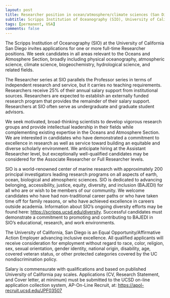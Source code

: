 ```yaml
---
layout: post
title: Researcher position in ocean/atmosphere/climate sciences (San Diego, California)
subtitle: Scripps Institution of Oceanography (SIO), University of California San Diego
tags: [permanent, USA]
comments: false
---
```

The Scripps Institution of Oceanography (SIO) at the University of California San Diego invites applications for one or more full-time Researcher positions. We seek candidates in all areas relevant to the Oceans and Atmosphere Section, broadly including physical oceanography, atmospheric science, climate science, biogeochemistry, hydrological science, and related fields.

The Researcher series at SIO parallels the Professor series in terms of independent research and service, but it carries no teaching requirements. Researchers receive 25% of their annual salary support from institutional sources. Researchers are expected to establish an externally funded research program that provides the remainder of their salary support. Researchers at SIO often serve as undergraduate and graduate student advisors.

We seek motivated, broad-thinking scientists to develop vigorous research groups and provide intellectual leadership in their fields while complementing existing expertise in the Oceans and Atmosphere Section. We are interested in candidates who have demonstrated a commitment to excellence in research as well as service toward building an equitable and diverse scholarly environment. We anticipate hiring at the Assistant Researcher level, but exceptionally well-qualified candidates may be considered for the Associate Researcher or Full Researcher levels.

SIO is a world-renowned center of marine research with approximately 200 principal investigators leading research programs on all aspects of earth, ocean, biological and atmospheric sciences. SIO is dedicated to advancing belonging, accessibility, justice, equity, diversity, and inclusion (BAJEDI) for all who are or wish to be members of our community. We welcome candidates who have had non-traditional career paths or who have taken time off for family reasons, or who have achieved excellence in careers outside academia. Information about SIO’s ongoing diversity efforts may be found here: https://scripps.ucsd.edu/diversity. Successful candidates must demonstrate a commitment to promoting and contributing to BAJEDI in SIO’s educational, research, and work environments.

The University of California, San Diego is an Equal Opportunity/Affirmative Action Employer advancing inclusive excellence. All qualified applicants will receive consideration for employment without regard to race, color, religion, sex, sexual orientation, gender identity, national origin, disability, age, covered veteran status, or other protected categories covered by the UC nondiscrimination policy.

Salary is commensurate with qualifications and based on published University of California pay scales. Applications (CV, Research Statement, and Cover letter, at minimum) must be submitted to the UCSD on-line application collection system, AP-On-Line Recruit, at:  https://apol-recruit.ucsd.edu/JPF03507

